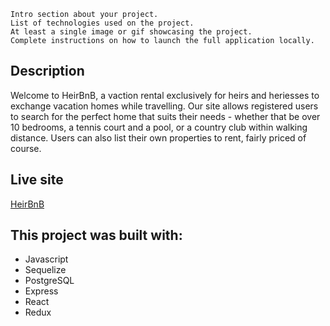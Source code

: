     Intro section about your project.
    List of technologies used on the project.
    At least a single image or gif showcasing the project.
    Complete instructions on how to launch the full application locally.


## Description

Welcome to HeirBnB, a vaction rental exclusively for heirs and heriesses to exchange vacation homes while travelling. Our site allows registered users to search for the perfect home that suits their needs - whether that be over 10 bedrooms, a tennis court and a pool, or a country club within walking distance. Users can also list their own properties to rent, fairly priced of course.

## Live site

[HeirBnB](https://grace-auth-me.onrender.com)

## This project was built with:
* Javascript
* Sequelize
* PostgreSQL
* Express
* React
* Redux
